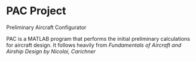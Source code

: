 # PAC Project
 Preliminary Aircraft Configurator

PAC is a MATLAB program that performs the initial preliminary calculations for aircraft design. It follows heavily from <i>Fundamentals of Aircraft and Airship Design by Nicolai, Carichner</i>